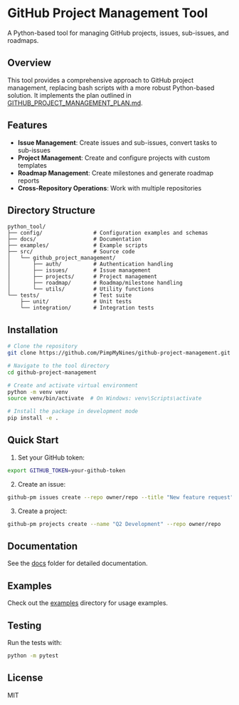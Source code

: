 # GitHub Project Management Tool

A Python-based tool for managing GitHub projects, issues, sub-issues, and roadmaps.

## Overview

This tool provides a comprehensive approach to GitHub project management, replacing bash scripts with a more robust Python-based solution. It implements the plan outlined in [GITHUB_PROJECT_MANAGEMENT_PLAN.md](../GITHUB_PROJECT_MANAGEMENT_PLAN.md).

## Features

- **Issue Management**: Create issues and sub-issues, convert tasks to sub-issues
- **Project Management**: Create and configure projects with custom templates
- **Roadmap Management**: Create milestones and generate roadmap reports
- **Cross-Repository Operations**: Work with multiple repositories

## Directory Structure

```
python_tool/
├── config/                # Configuration examples and schemas
├── docs/                  # Documentation
├── examples/              # Example scripts
├── src/                   # Source code
│   └── github_project_management/
│       ├── auth/          # Authentication handling
│       ├── issues/        # Issue management
│       ├── projects/      # Project management
│       ├── roadmap/       # Roadmap/milestone handling
│       └── utils/         # Utility functions
└── tests/                 # Test suite
    ├── unit/              # Unit tests
    └── integration/       # Integration tests
```

## Installation

```bash
# Clone the repository
git clone https://github.com/PimpMyNines/github-project-management.git

# Navigate to the tool directory
cd github-project-management

# Create and activate virtual environment
python -m venv venv
source venv/bin/activate  # On Windows: venv\Scripts\activate

# Install the package in development mode
pip install -e .
```

## Quick Start

1. Set your GitHub token:

```bash
export GITHUB_TOKEN=your-github-token
```

2. Create an issue:

```bash
github-pm issues create --repo owner/repo --title "New feature request" --body "Implement this feature"
```

3. Create a project:

```bash
github-pm projects create --name "Q2 Development" --repo owner/repo
```

## Documentation

See the [docs](./docs) folder for detailed documentation.

## Examples

Check out the [examples](./examples) directory for usage examples.

## Testing

Run the tests with:

```bash
python -m pytest
```

## License

MIT
